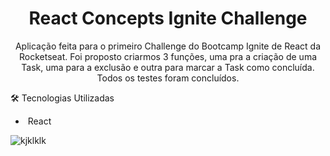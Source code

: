 <h1 align='center'>React Concepts Ignite Challenge</h1>

<p align='center'>Aplicação feita para o primeiro Challenge do Bootcamp Ignite de React da Rocketseat. Foi proposto criarmos 3 funções, uma pra a criação de uma Task, uma para a exclusão e outra para marcar a Task como concluída. Todos os testes foram concluídos.</p>



:hammer_and_wrench: Tecnologias Utilizadas

- ​	React

![kjklklk](https://user-images.githubusercontent.com/30630150/110988343-2f0d7c00-834f-11eb-838d-af71cf233bae.png)
